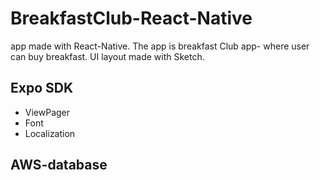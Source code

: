 # BreakfastClub-React-Native

app made with React-Native. The app is breakfast Club app- where user can buy breakfast.
UI layout made with Sketch.

## Expo SDK
- ViewPager
- Font
- Localization

## AWS-database
